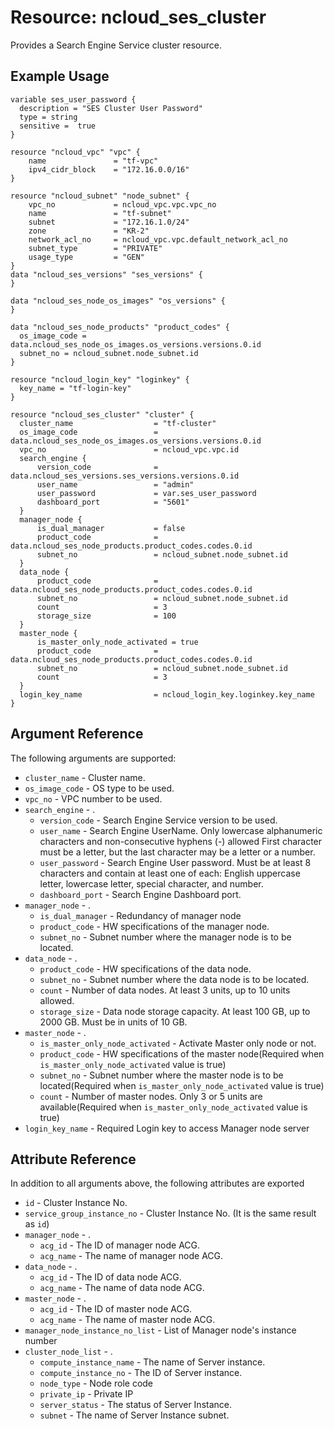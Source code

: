 # Resource: ncloud_ses_cluster

Provides a Search Engine Service cluster resource.

## Example Usage

``` hcl
variable ses_user_password {
  description = "SES Cluster User Password"
  type = string
  sensitive =  true
}

resource "ncloud_vpc" "vpc" {
	name               = "tf-vpc"
	ipv4_cidr_block    = "172.16.0.0/16"
}

resource "ncloud_subnet" "node_subnet" {
	vpc_no             = ncloud_vpc.vpc.vpc_no
	name               = "tf-subnet"
	subnet             = "172.16.1.0/24"
	zone               = "KR-2"
	network_acl_no     = ncloud_vpc.vpc.default_network_acl_no
	subnet_type        = "PRIVATE"
	usage_type         = "GEN"
}
data "ncloud_ses_versions" "ses_versions" {
}

data "ncloud_ses_node_os_images" "os_versions" {
}

data "ncloud_ses_node_products" "product_codes" {
  os_image_code = data.ncloud_ses_node_os_images.os_versions.versions.0.id
  subnet_no = ncloud_subnet.node_subnet.id
}

resource "ncloud_login_key" "loginkey" {
  key_name = "tf-login-key"
}

resource "ncloud_ses_cluster" "cluster" {
  cluster_name                  = "tf-cluster"
  os_image_code                 = data.ncloud_ses_node_os_images.os_versions.versions.0.id
  vpc_no                        = ncloud_vpc.vpc.id
  search_engine {
	  version_code    			= data.ncloud_ses_versions.ses_versions.versions.0.id
	  user_name       			= "admin"
	  user_password   			= var.ses_user_password
	  dashboard_port            = "5601"
  }
  manager_node {  
	  is_dual_manager           = false
	  product_code     			= data.ncloud_ses_node_products.product_codes.codes.0.id
	  subnet_no        			= ncloud_subnet.node_subnet.id
  }
  data_node {
	  product_code       		= data.ncloud_ses_node_products.product_codes.codes.0.id
	  subnet_no           		= ncloud_subnet.node_subnet.id
	  count            		    = 3
	  storage_size        		= 100
  }
  master_node {
	  is_master_only_node_activated = true
	  product_code       		= data.ncloud_ses_node_products.product_codes.codes.0.id
	  subnet_no           		= ncloud_subnet.node_subnet.id
	  count            		    = 3
  }
  login_key_name                = ncloud_login_key.loginkey.key_name
}
```

## Argument Reference
The following arguments are supported:

* `cluster_name` - Cluster name.
* `os_image_code` -  OS type to be used.
* `vpc_no` - VPC number to be used.
* `search_engine` - .
    * `version_code` - Search Engine Service version to be used.
    * `user_name` - Search Engine UserName. Only lowercase alphanumeric characters and non-consecutive hyphens (-) allowed First character must be a letter, but the last character may be a letter or a number.
    * `user_password` - Search Engine User password. Must be at least 8 characters and contain at least one of each: English uppercase letter, lowercase letter, special character, and number.
    * `dashboard_port` - Search Engine Dashboard port.
* `manager_node` - .
    * `is_dual_manager` - Redundancy of manager node
    * `product_code` - HW specifications of the manager node.
    * `subnet_no` - Subnet number where the manager node is to be located.
* `data_node` - .
    * `product_code` - HW specifications of the data node.
    * `subnet_no` - Subnet number where the data node is to be located.
    * `count` - Number of data nodes. At least 3 units, up to 10 units allowed.
    * `storage_size` - Data node storage capacity. At least 100 GB, up to 2000 GB. Must be in units of 10 GB.
* `master_node` - .
    * `is_master_only_node_activated` - Activate Master only node or not.
    * `product_code` - HW specifications of the master node(Required when `is_master_only_node_activated` value is true)
    * `subnet_no` - Subnet number where the master node is to be located(Required when `is_master_only_node_activated` value is true)
    * `count` - Number of master nodes. Only 3 or 5 units are available(Required when `is_master_only_node_activated` value is true)
* `login_key_name` - Required Login key to access Manager node server

## Attribute Reference
In addition to all arguments above, the following attributes are exported

* `id` - Cluster Instance No.
* `service_group_instance_no` - Cluster Instance No. (It is the same result as `id`)
* `manager_node` - .
  * `acg_id` - The ID of manager node ACG.
  * `acg_name` - The name of manager node ACG. 
* `data_node` - .
  * `acg_id` - The ID of data node ACG.
  * `acg_name` - The name of data node ACG.
* `master_node` - .
  * `acg_id` - The ID of master node ACG.
  * `acg_name` - The name of master node ACG.
* `manager_node_instance_no_list` - List of Manager node's instance number
* `cluster_node_list` - .
  * `compute_instance_name` - The name of Server instance.
  * `compute_instance_no`   - The ID of Server instance.
  * `node_type`             - Node role code
  * `private_ip`            - Private IP
  * `server_status`         - The status of Server Instance.
  * `subnet`                - The name of Server Instance subnet.
